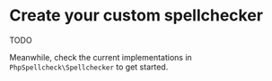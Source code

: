 # Create your custom spellchecker
TODO

Meanwhile, check the current implementations in `PhpSpellcheck\Spellchecker` to
get started.
